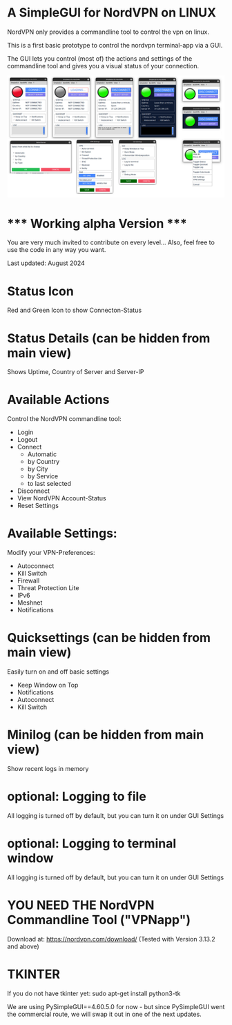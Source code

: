 # A SimpleGUI for NordVPN on LINUX

NordVPN only provides a commandline tool to control the vpn on linux. 

This is a first basic prototype to control the nordvpn terminal-app via a GUI.

The GUI lets you control (most of) the actions and settings of the commandline
tool and gives you a visual status of your connection.


![Screenshots](media/screenshots.jpg)


# *** Working alpha Version ***

You are very much invited to contribute on every level...
Also, feel free to use the code in any way you want.

Last updated: August 2024

# Status Icon

Red and Green Icon to show Connecton-Status


# Status Details (can be hidden from main view)

Shows Uptime, Country of Server and Server-IP


# Available Actions

Control the NordVPN commandline tool:
- Login
- Logout
- Connect
  - Automatic
  - by Country
  - by City
  - by Service
  - to last selected
- Disconnect
- View NordVPN Account-Status
- Reset Settings


# Available Settings:

Modify your VPN-Preferences:
- Autoconnect
- Kill Switch
- Firewall
- Threat Protection Lite
- IPv6
- Meshnet
- Notifications


# Quicksettings (can be hidden from main view)

Easily turn on and off basic settings
- Keep Window on Top
- Notifications
- Autoconnect
- Kill Switch


# Minilog (can be hidden from main view)

Show recent logs in memory


# optional: Logging to file

All logging is turned off by default,
but you can turn it on under GUI Settings


# optional: Logging to terminal window

All logging is turned off by default,
but you can turn it on under GUI Settings


# YOU NEED THE NordVPN Commandline Tool ("VPNapp")

Download at: https://nordvpn.com/download/
(Tested with Version 3.13.2 and above)

# TKINTER 
If you do not have tkinter yet: sudo apt-get install python3-tk

We are using PySimpleGUI==4.60.5.0 for now - but since PySimpleGUI went the commercial route, we will swap it out in one of the next updates.